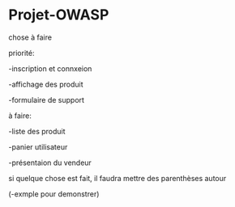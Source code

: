 ﻿# Projet-OWASP

chose à faire

priorité:

  -inscription et connxeion
  
  -affichage des produit
  
  -formulaire de support
  

à faire:

  -liste des produit
  
  -panier utilisateur
  
  -présentaion du vendeur
  
  

si quelque chose est fait, il faudra mettre des parenthèses autour

  (-exmple pour demonstrer)
